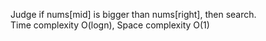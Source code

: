 Judge if nums[mid] is bigger than nums[right], then search.    
Time complexity O(logn), Space complexity O(1)
